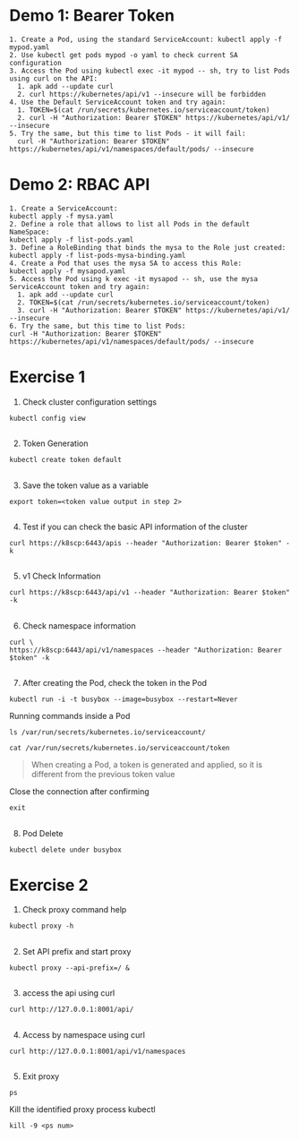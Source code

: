 # Demo 1: Bearer Token
```
1. Create a Pod, using the standard ServiceAccount: kubectl apply -f
mypod.yaml
2. Use kubectl get pods mypod -o yaml to check current SA configuration
3. Access the Pod using kubectl exec -it mypod -- sh, try to list Pods using curl on the API:
  1. apk add --update curl
  2. curl https://kubernetes/api/v1 --insecure will be forbidden
4. Use the Default ServiceAccount token and try again:
  1. TOKEN=$(cat /run/secrets/kubernetes.io/serviceaccount/token)
  2. curl -H "Authorization: Bearer $TOKEN" https://kubernetes/api/v1/ --insecure
5. Try the same, but this time to list Pods - it will fail:
  curl -H "Authorization: Bearer $TOKEN" https://kubernetes/api/v1/namespaces/default/pods/ --insecure
```

# Demo 2: RBAC API 
```
1. Create a ServiceAccount: 
kubectl apply -f mysa.yaml
2. Define a role that allows to list all Pods in the default NameSpace: 
kubectl apply -f list-pods.yaml
3. Define a RoleBinding that binds the mysa to the Role just created: 
kubectl apply -f list-pods-mysa-binding.yaml
4. Create a Pod that uses the mysa SA to access this Role: 
kubectl apply -f mysapod.yaml
5. Access the Pod using k exec -it mysapod -- sh, use the mysa ServiceAccount token and try again:
  1. apk add --update curl
  2. TOKEN=$(cat /run/secrets/kubernetes.io/serviceaccount/token)
  3. curl -H "Authorization: Bearer $TOKEN" https://kubernetes/api/v1/ --insecure
6. Try the same, but this time to list Pods:
curl -H "Authorization: Bearer $TOKEN" https://kubernetes/api/v1/namespaces/default/pods/ --insecure
```

# Exercise 1


1. Check cluster configuration settings
```
kubectl config view
```

##

2. Token Generation
```
kubectl create token default
```

##


3. Save the token value as a variable
```
export token=<token value output in step 2>
```

##

4. Test if you can check the basic API information of the cluster
```
curl https://k8scp:6443/apis --header "Authorization: Bearer $token" -k
```

##

5. v1 Check Information
```
curl https://k8scp:6443/api/v1 --header "Authorization: Bearer $token" -k
```

##

6. Check namespace information
```
curl \
https://k8scp:6443/api/v1/namespaces --header "Authorization: Bearer $token" -k
```

##

7. After creating the Pod, check the token in the Pod
```
kubectl run -i -t busybox --image=busybox --restart=Never
```
Running commands inside a Pod
```
ls /var/run/secrets/kubernetes.io/serviceaccount/
```
```
cat /var/run/secrets/kubernetes.io/serviceaccount/token
```

> When creating a Pod, a token is generated and applied, so it is different from the previous token value


Close the connection after confirming

```
exit
```

##

8. Pod Delete
```
kubectl delete under busybox
```


# Exercise 2


1. Check proxy command help
```
kubectl proxy -h
```

##

2. Set API prefix and start proxy
```
kubectl proxy --api-prefix=/ &
```

##

3. access the api using curl
```
curl http://127.0.0.1:8001/api/
```

##

4. Access by namespace using curl
```
curl http://127.0.0.1:8001/api/v1/namespaces
```

##

5. Exit proxy
```
ps
```
Kill the identified proxy process kubectl
```
kill -9 <ps num>
```


